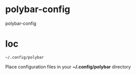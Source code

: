 # polybar-config
polybar-config

# loc
`~/.config/polybar`



Place configuration files  in your **~/.config/polybar** directory
